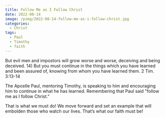 ```yaml
---
title: Follow Me as I Follow Christ
date: 2022-08-14
image: /pimg/2022-08-14-follow-me-as-i-follow-christ.jpg
categories:
  - Christ
tags:
  - Paul
  - Timothy
  - faith
---
```


<p data-block-key="gqjn4">But evil men and impostors will grow worse and worse, deceiving and being deceived. 14) But you must continue in the things which you have learned and been assured of, knowing from whom you have learned them. 2 Tim. 3:13-14</p><p data-block-key="7qifg">The Apostle Paul, mentoring Timothy, is speaking to him and encouraging him to continue in what he has learned. Remembering that Paul said &quot;follow me as I follow Christ.&quot;</p><p data-block-key="1jh3c">That is what we must do! We move forward and set an example that will embolden those who watch our lives. That’s what our faith must be!</p>


